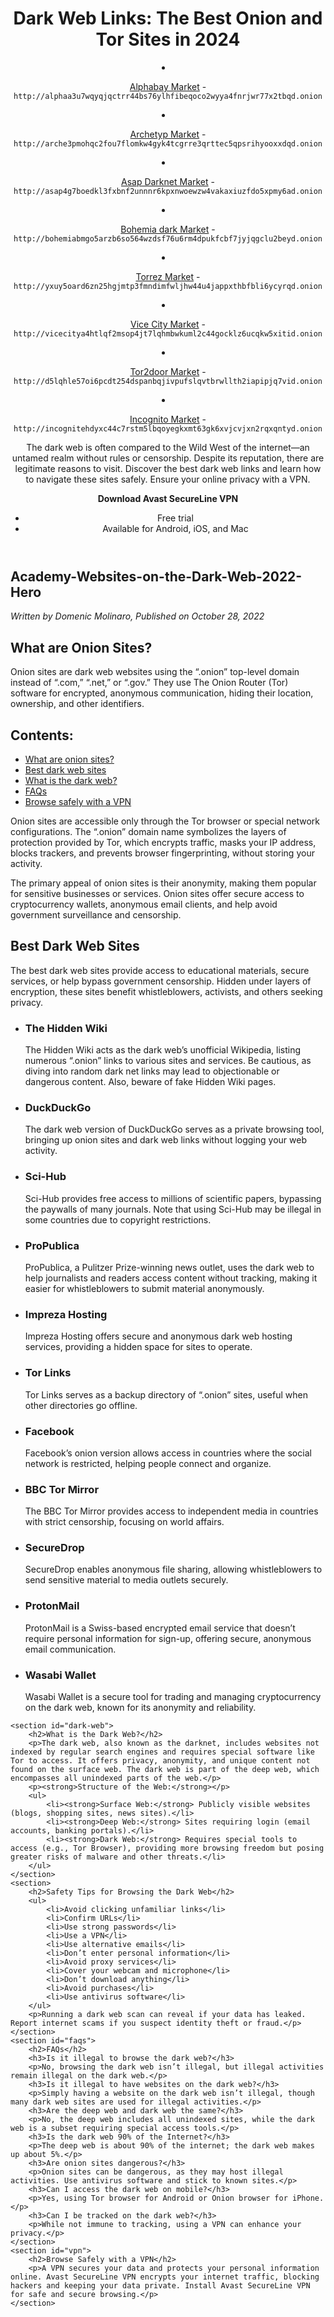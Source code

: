 <body>
    <header>
        <h1>Dark Web Links: The Best Onion and Tor Sites in 2024</h1>
  <li>
<p dir="auto"><a href="http://alphaa3u7wqyqjqctrr44bs76ylhfibeqoco2wyya4fnrjwr77x2tbqd.onion" rel="nofollow">Alphabay Market</a> - <code>http://alphaa3u7wqyqjqctrr44bs76ylhfibeqoco2wyya4fnrjwr77x2tbqd.onion</code></p>
</li>
  <li>
<p dir="auto"><a href="http://arche3pmohqc2fou7flomkw4gyk4tcgrre3qrttec5qpsrihyooxxdqd.onion" rel="nofollow">Archetyp Market</a> - <code>http://arche3pmohqc2fou7flomkw4gyk4tcgrre3qrttec5qpsrihyooxxdqd.onion</code></p>
</li>
<li>
<p dir="auto"><a href="http://asap4g7boedkl3fxbnf2unnnr6kpxnwoewzw4vakaxiuzfdo5xpmy6ad.onion" rel="nofollow">Asap Darknet Market</a> - <code>http://asap4g7boedkl3fxbnf2unnnr6kpxnwoewzw4vakaxiuzfdo5xpmy6ad.onion</code></p>
</li>
<li>
<p dir="auto"><a href="http://bohemiabmgo5arzb6so564wzdsf76u6rm4dpukfcbf7jyjqgclu2beyd.onion" rel="nofollow">Bohemia dark Market</a> - <code>http://bohemiabmgo5arzb6so564wzdsf76u6rm4dpukfcbf7jyjqgclu2beyd.onion</code></p>
</li>
<li>
<p dir="auto"><a href="http://yxuy5oard6zn25hgjmtp3fmndimfwljhw44u4jappxthbfbli6ycyrqd.onion" rel="nofollow">Torrez Market</a> - <code>http://yxuy5oard6zn25hgjmtp3fmndimfwljhw44u4jappxthbfbli6ycyrqd.onion</code></p>
</li>
<li>
<p dir="auto"><a href="http://vicecitya4htlqf2msop4jt7lqhmbwkuml2c44gocklz6ucqkw5xitid.onion" rel="nofollow">Vice City Market</a> - <code>http://vicecitya4htlqf2msop4jt7lqhmbwkuml2c44gocklz6ucqkw5xitid.onion</code></p>
</li>
<li>
<p dir="auto"><a href="http://d5lqhle57oi6pcdt254dspanbqjivpufslqvtbrwllth2iapipjq7vid.onion" rel="nofollow">Tor2door Market</a> - <code>http://d5lqhle57oi6pcdt254dspanbqjivpufslqvtbrwllth2iapipjq7vid.onion</code></p>
</li>
<li>
<p dir="auto"><a href="http://incognitehdyxc44c7rstm5lbqoyegkxmt63gk6xvjcvjxn2rqxqntyd.onion" rel="nofollow">Incognito Market</a> - <code>http://incognitehdyxc44c7rstm5lbqoyegkxmt63gk6xvjcvjxn2rqxqntyd.onion</code></p>
</li>
</ul>
        <p>The dark web is often compared to the Wild West of the internet—an untamed realm without rules or censorship. Despite its reputation, there are legitimate reasons to visit. Discover the best dark web links and learn how to navigate these sites safely. Ensure your online privacy with a VPN.</p>
        <p><strong>Download Avast SecureLine VPN</strong></p>
        <ul>
            <li>Free trial</li>
            <li>Available for Android, iOS, and Mac</li>
        </ul>
    </header>
    <section>
        <h2>Academy-Websites-on-the-Dark-Web-2022-Hero</h2>
        <p><em>Written by Domenic Molinaro, Published on October 28, 2022</em></p>
    </section>
    <section>
        <h2>What are Onion Sites?</h2>
        <p>Onion sites are dark web websites using the “.onion” top-level domain instead of “.com,” “.net,” or “.gov.” They use The Onion Router (Tor) software for encrypted, anonymous communication, hiding their location, ownership, and other identifiers.</p>
    </section>
    <nav>
        <h2>Contents:</h2>
        <ul>
            <li><a href="#onion-sites">What are onion sites?</a></li>
            <li><a href="#best-sites">Best dark web sites</a></li>
            <li><a href="#dark-web">What is the dark web?</a></li>
            <li><a href="#faqs">FAQs</a></li>
            <li><a href="#vpn">Browse safely with a VPN</a></li>
        </ul>
    </nav>
    <section id="onion-sites">
        <p>Onion sites are accessible only through the Tor browser or special network configurations. The “.onion” domain name symbolizes the layers of protection provided by Tor, which encrypts traffic, masks your IP address, blocks trackers, and prevents browser fingerprinting, without storing your activity.</p>
        <p>The primary appeal of onion sites is their anonymity, making them popular for sensitive businesses or services. Onion sites offer secure access to cryptocurrency wallets, anonymous email clients, and help avoid government surveillance and censorship.</p>
    </section>
    <section id="best-sites">
        <h2>Best Dark Web Sites</h2>
        <p>The best dark web sites provide access to educational materials, secure services, or help bypass government censorship. Hidden under layers of encryption, these sites benefit whistleblowers, activists, and others seeking privacy.</p>
        <ul>
            <li>
                <h3>The Hidden Wiki</h3>
                <p>The Hidden Wiki acts as the dark web’s unofficial Wikipedia, listing numerous “.onion” links to various sites and services. Be cautious, as diving into random dark net links may lead to objectionable or dangerous content. Also, beware of fake Hidden Wiki pages.</p>
            </li>
            <li>
                <h3>DuckDuckGo</h3>
                <p>The dark web version of DuckDuckGo serves as a private browsing tool, bringing up onion sites and dark web links without logging your web activity.</p>
            </li>
            <li>
                <h3>Sci-Hub</h3>
                <p>Sci-Hub provides free access to millions of scientific papers, bypassing the paywalls of many journals. Note that using Sci-Hub may be illegal in some countries due to copyright restrictions.</p>
            </li>
            <li>
                <h3>ProPublica</h3>
                <p>ProPublica, a Pulitzer Prize-winning news outlet, uses the dark web to help journalists and readers access content without tracking, making it easier for whistleblowers to submit material anonymously.</p>
            </li>
            <li>
                <h3>Impreza Hosting</h3>
                <p>Impreza Hosting offers secure and anonymous dark web hosting services, providing a hidden space for sites to operate.</p>
            </li>
            <li>
                <h3>Tor Links</h3>
                <p>Tor Links serves as a backup directory of “.onion” sites, useful when other directories go offline.</p>
            </li>
            <li>
                <h3>Facebook</h3>
                <p>Facebook’s onion version allows access in countries where the social network is restricted, helping people connect and organize.</p>
            </li>
            <li>
                <h3>BBC Tor Mirror</h3>
                <p>The BBC Tor Mirror provides access to independent media in countries with strict censorship, focusing on world affairs.</p>
            </li>
            <li>
                <h3>SecureDrop</h3>
                <p>SecureDrop enables anonymous file sharing, allowing whistleblowers to send sensitive material to media outlets securely.</p>
            </li>
            <li>
                <h3>ProtonMail</h3>
                <p>ProtonMail is a Swiss-based encrypted email service that doesn’t require personal information for sign-up, offering secure, anonymous email communication.</p>
            </li>
            <li>
                <h3>Wasabi Wallet</h3>
                <p>Wasabi Wallet is a secure tool for trading and managing cryptocurrency on the dark web, known for its anonymity and reliability.</p>
            </li>
        </ul>
    </section>

    <section id="dark-web">
        <h2>What is the Dark Web?</h2>
        <p>The dark web, also known as the darknet, includes websites not indexed by regular search engines and requires special software like Tor to access. It offers privacy, anonymity, and unique content not found on the surface web. The dark web is part of the deep web, which encompasses all unindexed parts of the web.</p>
        <p><strong>Structure of the Web:</strong></p>
        <ul>
            <li><strong>Surface Web:</strong> Publicly visible websites (blogs, shopping sites, news sites).</li>
            <li><strong>Deep Web:</strong> Sites requiring login (email accounts, banking portals).</li>
            <li><strong>Dark Web:</strong> Requires special tools to access (e.g., Tor Browser), providing more browsing freedom but posing greater risks of malware and other threats.</li>
        </ul>
    </section>
    <section>
        <h2>Safety Tips for Browsing the Dark Web</h2>
        <ul>
            <li>Avoid clicking unfamiliar links</li>
            <li>Confirm URLs</li>
            <li>Use strong passwords</li>
            <li>Use a VPN</li>
            <li>Use alternative emails</li>
            <li>Don’t enter personal information</li>
            <li>Avoid proxy services</li>
            <li>Cover your webcam and microphone</li>
            <li>Don’t download anything</li>
            <li>Avoid purchases</li>
            <li>Use antivirus software</li>
        </ul>
        <p>Running a dark web scan can reveal if your data has leaked. Report internet scams if you suspect identity theft or fraud.</p>
    </section>
    <section id="faqs">
        <h2>FAQs</h2>
        <h3>Is it illegal to browse the dark web?</h3>
        <p>No, browsing the dark web isn’t illegal, but illegal activities remain illegal on the dark web.</p>
        <h3>Is it illegal to have websites on the dark web?</h3>
        <p>Simply having a website on the dark web isn’t illegal, though many dark web sites are used for illegal activities.</p>
        <h3>Are the deep web and dark web the same?</h3>
        <p>No, the deep web includes all unindexed sites, while the dark web is a subset requiring special access tools.</p>
        <h3>Is the dark web 90% of the Internet?</h3>
        <p>The deep web is about 90% of the internet; the dark web makes up about 5%.</p>
        <h3>Are onion sites dangerous?</h3>
        <p>Onion sites can be dangerous, as they may host illegal activities. Use antivirus software and stick to known sites.</p>
        <h3>Can I access the dark web on mobile?</h3>
        <p>Yes, using Tor browser for Android or Onion browser for iPhone.</p>
        <h3>Can I be tracked on the dark web?</h3>
        <p>While not immune to tracking, using a VPN can enhance your privacy.</p>
    </section>
    <section id="vpn">
        <h2>Browse Safely with a VPN</h2>
        <p>A VPN secures your data and protects your personal information online. Avast SecureLine VPN encrypts your internet traffic, blocking hackers and keeping your data private. Install Avast SecureLine VPN for safe and secure browsing.</p>
    </section>
</body>
